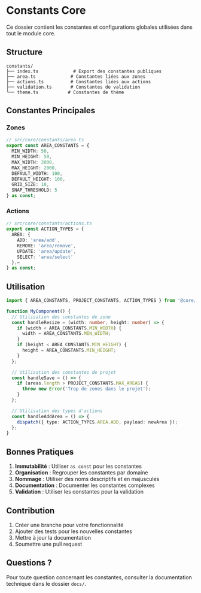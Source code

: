 # Constants Core

Ce dossier contient les constantes et configurations globales utilisées dans tout le module core.

## Structure

```
constants/
├── index.ts             # Export des constantes publiques
├── area.ts             # Constantes liées aux zones
├── actions.ts          # Constantes liées aux actions
├── validation.ts       # Constantes de validation
└── theme.ts           # Constantes de thème
```

## Constantes Principales

### Zones

```typescript
// src/core/constants/area.ts
export const AREA_CONSTANTS = {
  MIN_WIDTH: 50,
  MIN_HEIGHT: 50,
  MAX_WIDTH: 2000,
  MAX_HEIGHT: 2000,
  DEFAULT_WIDTH: 100,
  DEFAULT_HEIGHT: 100,
  GRID_SIZE: 10,
  SNAP_THRESHOLD: 5
} as const;
```

### Actions

```typescript
// src/core/constants/actions.ts
export const ACTION_TYPES = {
  AREA: {
    ADD: 'area/add',
    REMOVE: 'area/remove',
    UPDATE: 'area/update',
    SELECT: 'area/select'
  },=
} as const;
```

## Utilisation

```typescript
import { AREA_CONSTANTS, PROJECT_CONSTANTS, ACTION_TYPES } from '@core/constants';

function MyComponent() {
  // Utilisation des constantes de zone
  const handleResize = (width: number, height: number) => {
    if (width < AREA_CONSTANTS.MIN_WIDTH) {
      width = AREA_CONSTANTS.MIN_WIDTH;
    }
    if (height < AREA_CONSTANTS.MIN_HEIGHT) {
      height = AREA_CONSTANTS.MIN_HEIGHT;
    }
  };

  // Utilisation des constantes de projet
  const handleSave = () => {
    if (areas.length > PROJECT_CONSTANTS.MAX_AREAS) {
      throw new Error('Trop de zones dans le projet');
    }
  };

  // Utilisation des types d'actions
  const handleAddArea = () => {
    dispatch({ type: ACTION_TYPES.AREA.ADD, payload: newArea });
  };
}
```

## Bonnes Pratiques

1. **Immutabilité** : Utiliser `as const` pour les constantes
2. **Organisation** : Regrouper les constantes par domaine
3. **Nommage** : Utiliser des noms descriptifs et en majuscules
4. **Documentation** : Documenter les constantes complexes
5. **Validation** : Utiliser les constantes pour la validation

## Contribution

1. Créer une branche pour votre fonctionnalité
2. Ajouter des tests pour les nouvelles constantes
3. Mettre à jour la documentation
4. Soumettre une pull request

## Questions ?

Pour toute question concernant les constantes, consulter la documentation technique dans le dossier `docs/`. 
